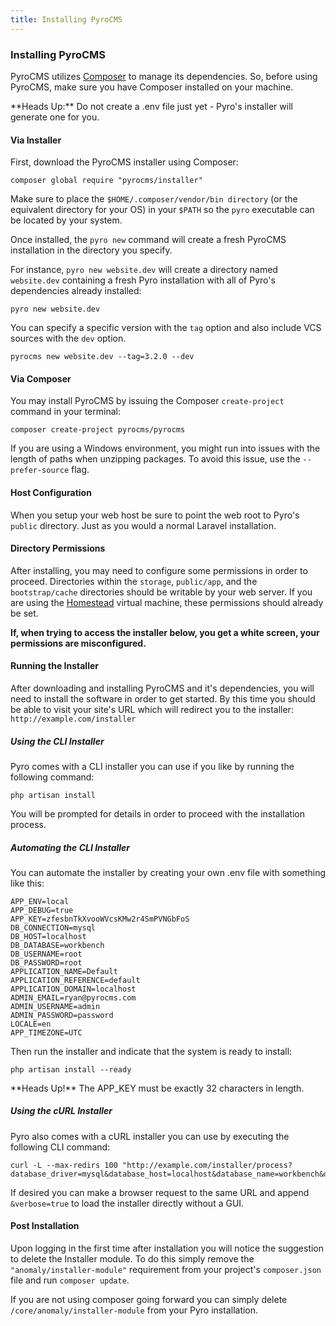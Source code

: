 ```yaml
---
title: Installing PyroCMS  
---
```


### Installing PyroCMS

PyroCMS utilizes [Composer](https://getcomposer.org/) to manage its dependencies. So, before using PyroCMS, make sure you have Composer installed on your machine.

<div class="alert alert-danger">**Heads Up:** Do not create a .env file just yet - Pyro's installer will generate one for you.</div>

#### Via Installer

First, download the PyroCMS installer using Composer:

    composer global require "pyrocms/installer"

Make sure to place the `$HOME/.composer/vendor/bin directory` (or the equivalent directory for your OS) in your `$PATH` so the `pyro` executable can be located by your system.

Once installed, the `pyro new` command will create a fresh PyroCMS installation in the directory you specify.

For instance, `pyro new website.dev` will create a directory named `website.dev` containing a fresh Pyro installation with all of Pyro's dependencies already installed:

    pyro new website.dev

You can specify a specific version with the `tag` option and also include VCS sources with the `dev` option.

    pyrocms new website.dev --tag=3.2.0 --dev

#### Via Composer

You may install PyroCMS by issuing the Composer `create-project` command in your terminal:

    composer create-project pyrocms/pyrocms

If you are using a Windows environment, you might run into issues with the length of paths when unzipping packages. To avoid this issue, use the `--prefer-source` flag.

#### Host Configuration

When you setup your web host be sure to point the web root to Pyro's `public` directory. Just as you would a normal Laravel installation.

#### Directory Permissions

After installing, you may need to configure some permissions in order to proceed. Directories within the `storage`, `public/app`, and the `bootstrap/cache` directories should be writable by your web server. If you are using the [Homestead](http://laravel.com/docs/5.3/homestead) virtual machine, these permissions should already be set.

**If, when trying to access the installer below, you get a white screen, your permissions are misconfigured.**





#### Running the Installer

After downloading and installing PyroCMS and it's dependencies, you will need to install the software in order to get started. By this time you should be able to visit your site's URL which will redirect you to the installer: `http://example.com/installer`





##### Using the CLI Installer

Pyro comes with a CLI installer you can use if you like by running the following command:

    php artisan install

You will be prompted for details in order to proceed with the installation process.

##### Automating the CLI Installer

You can automate the installer by creating your own .env file with something like this:

    APP_ENV=local
    APP_DEBUG=true
    APP_KEY=zfesbnTkXvooWVcsKMw2r4SmPVNGbFoS
    DB_CONNECTION=mysql
    DB_HOST=localhost
    DB_DATABASE=workbench
    DB_USERNAME=root
    DB_PASSWORD=root
    APPLICATION_NAME=Default
    APPLICATION_REFERENCE=default
    APPLICATION_DOMAIN=localhost
    ADMIN_EMAIL=ryan@pyrocms.com
    ADMIN_USERNAME=admin
    ADMIN_PASSWORD=password
    LOCALE=en
    APP_TIMEZONE=UTC

Then run the installer and indicate that the system is ready to install:

    php artisan install --ready

<div class="alert alert-danger">**Heads Up!** The APP_KEY must be exactly 32 characters in length.</div>

##### Using the cURL Installer

Pyro also comes with a cURL installer you can use by executing the following CLI command:

    curl -L --max-redirs 100 "http://example.com/installer/process?database_driver=mysql&database_host=localhost&database_name=workbench&database_username=root&database_password=root&admin_username=admin&admin_email=ryan%40pyrocms.com&admin_password=password&application_name=Default&application_reference=default&application_domain=workbench.local%3A8888&application_locale=en&application_timezone=UTC&action=install"

If desired you can make a browser request to the same URL and append `&verbose=true` to load the installer directly without a GUI.

#### Post Installation

Upon logging in the first time after installation you will notice the suggestion to delete the Installer module. To do this simply remove the `"anomaly/installer-module"` requirement from your project's `composer.json` file and run `composer update`.

If you are not using composer going forward you can simply delete `/core/anomaly/installer-module` from your Pyro installation.
